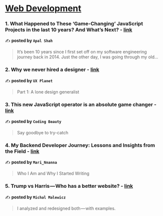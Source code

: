 
<h1><a href=https://medium.com/tag/web-development/recommended target="_blank" rel="noopener noreferrer">Web Development</a></h1>
<h3>1. What Happened to These ‘Game-Changing’ JavaScript Projects in the last 10 years? And What’s Next? - <a href="https://medium.com/@apalshah/what-happened-to-these-game-changing-javascript-projects-in-the-last-10-years-and-what-s-next-a446f1e2b3d7" target="_blank" rel="noopener noreferrer">link</a></h3>

✍️ **posted by `Apal Shah`**

<blockquote>It’s been 10 years since I first set off on my software engineering journey back in 2014. Just the other day, I was going through my old…</blockquote>

<h3>2. Why we never hired a designer - <a href="https://medium.com/ux-planet/why-we-never-hired-a-designer-40ee7b2d17a3" target="_blank" rel="noopener noreferrer">link</a></h3>

✍️ **posted by `UX Planet`**

<blockquote>Part 1: A lone design generalist</blockquote>

<h3>3. This new JavaScript operator is an absolute game changer - <a href="https://medium.com/coding-beauty/new-javascript-operator-1e60dea05654" target="_blank" rel="noopener noreferrer">link</a></h3>

✍️ **posted by `Coding Beauty`**

<blockquote>Say goodbye to try-catch</blockquote>

<h3>4. My Backend Developer Journey: Lessons and Insights from the Field - <a href="https://medium.com/@nnannamari/my-backend-developer-journey-lessons-and-insights-from-the-field-45e12d8b8ab0" target="_blank" rel="noopener noreferrer">link</a></h3>

✍️ **posted by `Mari_Nnanna`**

<blockquote>Who I Am and Why I Started Writing</blockquote>

<h3>5. Trump vs Harris — Who has a better website? - <a href="https://medium.com/@michalmalewicz/trump-vs-harris-who-has-a-better-website-b9fcde363f47" target="_blank" rel="noopener noreferrer">link</a></h3>

✍️ **posted by `Michal Malewicz`**

<blockquote>I analyzed and redesigned both — with examples.</blockquote>

